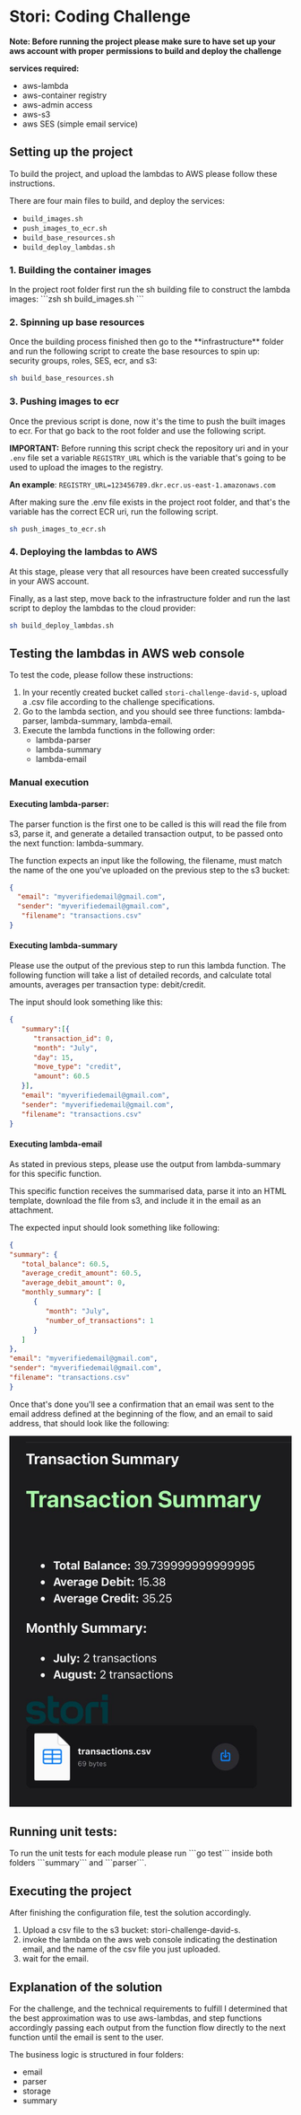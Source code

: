 
<h1>Stori: Coding Challenge</h1>

**Note: Before running the project please make sure to have set up your aws account with proper**
**permissions to build and deploy the challenge**

**services required:**
* aws-lambda
* aws-container registry
* aws-admin access
* aws-s3
* aws SES (simple email service)

<h2>Setting up the project</h2>

To build the project, and upload the lambdas to AWS please follow these instructions.

There are four main files to build, and deploy the services:
* ``build_images.sh``
* ``push_images_to_ecr.sh``
* ``build_base_resources.sh``
* ``build_deploy_lambdas.sh``


<h3>1. Building the container images</h3>
In the project root folder first run the sh building file to construct the lambda images:
```zsh
sh build_images.sh
```

<h3>2. Spinning up base resources</h3>
Once the building process finished then go to the **infrastructure** folder and
run the following script to create the base resources to spin up: security groups, roles, SES, ecr, and s3:

```zsh
sh build_base_resources.sh
```

<h3>3. Pushing images to ecr</h3>
Once the previous script is done, now it's the time to push the built images to ecr. For that go back to the root folder
and use the following script.

**IMPORTANT:**
Before running this script check the repository uri and in your `.env` file set a variable ``REGISTRY_URL`` which is the variable
that's going to be used to upload the images to the registry.

**An example**:
``
REGISTRY_URL=123456789.dkr.ecr.us-east-1.amazonaws.com
``

After making sure the .env file exists in the project root folder, and that's the variable has the correct ECR uri, run
the following script.

```zsh
sh push_images_to_ecr.sh
```

<h3>4. Deploying the lambdas to AWS</h3>
At this stage, please very that all resources have been created successfully in your AWS account.

Finally, as a last step, move back to the infrastructure folder and run the last script to deploy the lambdas to the 
cloud provider:
```zsh
sh build_deploy_lambdas.sh
```

<h2>Testing the lambdas in AWS web console</h2>

To test the code, please follow these instructions:

1. In your recently created bucket called ``stori-challenge-david-s``, upload a .csv file according to the 
challenge specifications.
2. Go to the lambda section, and you should see three functions: lambda-parser, lambda-summary, lambda-email.
3. Execute the lambda functions in the following order:
   * lambda-parser
   * lambda-summary
   * lambda-email

<h3>Manual execution</h3>

<h4>Executing lambda-parser:</h4>

The parser function is the first one to be called is this will read the file from s3, parse it, and generate
a detailed transaction output, to be passed onto the next function: lambda-summary.

The function expects an input like the following, the filename, must match the name of the one you've uploaded
on the previous step to the s3 bucket:
```json
{
  "email": "myverifiedemail@gmail.com",
  "sender": "myverifiedemail@gmail.com",
   "filename": "transactions.csv"
}
```

<h4>Executing lambda-summary</h4>

Please use the output of the previous step to run this lambda function. The following function will take a list of
detailed records, and calculate total amounts, averages per transaction type: debit/credit.

The input should look something like this:
```json
{
   "summary":[{
      "transaction_id": 0,
      "month": "July",
      "day": 15,
      "move_type": "credit",
      "amount": 60.5
   }],
   "email": "myverifiedemail@gmail.com",
   "sender": "myverifiedemail@gmail.com",
   "filename": "transactions.csv"
}
```

<h4>Executing lambda-email</h4>
As stated in previous steps, please use the output from lambda-summary for this specific function.

This specific function receives the summarised data, parse it into an HTML template, download the file from s3, and
include it in the email as an attachment.

The expected input should look something like following:

```json
{
"summary": {
   "total_balance": 60.5,
   "average_credit_amount": 60.5,
   "average_debit_amount": 0,
   "monthly_summary": [
      {
         "month": "July",
         "number_of_transactions": 1
      }
   ]
},
"email": "myverifiedemail@gmail.com",
"sender": "myverifiedemail@gmail.com",
"filename": "transactions.csv"
}
```

Once that's done you'll see a confirmation that an email was sent to the email address defined at the beginning
of the flow, and an email to said address, that should look like the following:

![Expected email](https://github.com/DavidSantacruzR/stori/blob/master/output_stori.jpeg)


<h2>Running unit tests:</h2>
To run the unit tests for each module please run ```go test``` inside both folders ```summary```
and ```parser```.

<h2>Executing the project</h2>

After finishing the configuration file, test the solution accordingly.

1. Upload a csv file to the s3 bucket: stori-challenge-david-s.
2. invoke the lambda on the aws web console indicating the destination email, and the name of the csv
file you just uploaded.
3. wait for the email.

<h2>Explanation of the solution</h2>

For the challenge, and the technical requirements to fulfill I determined that the best
approximation was to use aws-lambdas, and step functions accordingly passing each output from the
function flow directly to the next function until the email is sent to the user.

The business logic is structured in four folders:

* email
* parser
* storage
* summary
